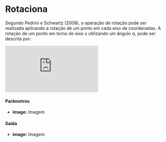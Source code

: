 # Rotaciona

Segundo Pedrini e Schwartz (2008), a operação de rotação pode ser realizada aplicando a rotação de um ponto em cada eixo de coordenadas. A rotação de um ponto
em torno do eixo x utilizando um ângulo α, pode ser descrita por:

![equation](http://latex.codecogs.com/gif.latex?R_%5Calpha%20%5Cbegin%7Bbmatrix%7D%201%20%26%200%20%26%200%20%26%200%20%5C%5C%200%20%26%20cos%5Calpha%20%26%20-sen%5Calpha%20%26%200%20%5C%5C%200%20%26%20sen%5Calpha%20%26%20cos%5Calpha%20%26%200%20%5C%5C%200%20%26%200%20%26%200%20%26%201%20%5C%5C%20%5Cend%7Bbmatrix%7D)  

#### Parâmetros
* __image:__ Imagem

#### Saída
* __image:__ Imagem
